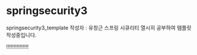 springsecurity3
===============

springsecurity3_template
작성자 : 유창근
스프링 시큐리티 열시히 공부하여 탬플릿 작성중입니다.


!!!!!!!!!!!!!!!
